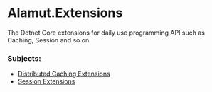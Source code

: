 # Alamut.Extensions
The Dotnet Core extensions for daily use programming API such as Caching, Session and so on.  

### Subjects: 
* [Distributed Caching Extensions](https://github.com/SorenZ/Alamut.Extensions/wiki/Distributed-Cache-Extensions)
* [Session Extensions](https://github.com/SorenZ/Alamut.Extensions/wiki/Session-Extensions)  
